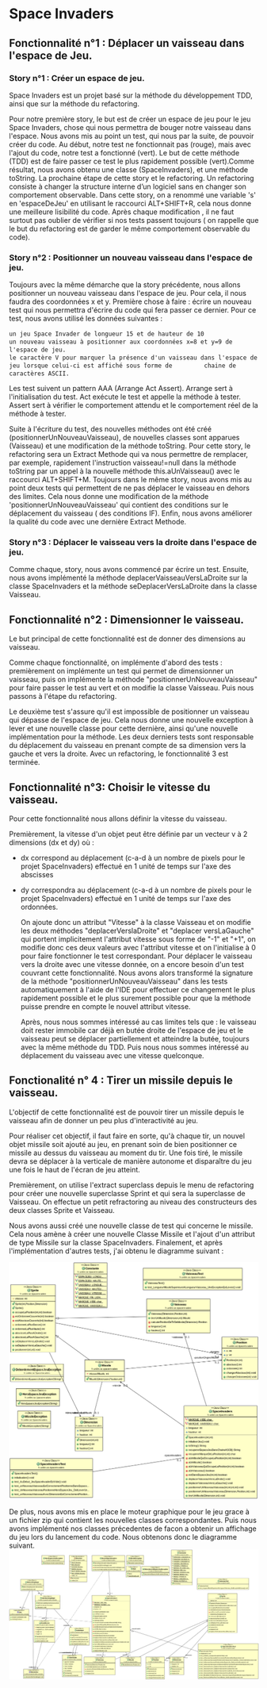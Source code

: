 # Space Invaders

## Fonctionnalité n°1 : Déplacer un vaisseau dans l'espace de Jeu.
### Story n°1 : Créer un espace de jeu.

   Space Invaders est un projet basé sur la méthode du développement TDD, ainsi que sur la méthode du refactoring.

   Pour notre première story, le but est de créer un espace de jeu pour le jeu Space Invaders, chose qui nous permettra de bouger notre vaisseau dans l'espace. Nous avons mis au point un test, qui nous  par la suite, de pouvoir créer du code. Au début, notre test ne fonctionnait pas (rouge), mais avec l'ajout du code, notre test a fonctionné (vert). Le but de cette méthode (TDD) est de faire passer ce test le plus rapidement possible (vert).Comme résultat, nous avons obtenu une classe (SpaceInvaders), et une méthode toString. La prochaine étape de cette story et le refactoring. Un refactoring consiste à changer la structure interne d’un logiciel sans en changer son comportement observable. Dans cette story, on a renommé une variable 's' en 'espaceDeJeu' en utilisant le raccourci ALT+SHIFT+R, cela nous donne une meilleure lisibilité du code. Après chaque modification , il ne faut surtout pas oublier de vérifier si nos tests passent toujours ( on rappelle que le but du refactoring est de garder le même comportement observable du code).



### Story n°2 : Positionner un nouveau vaisseau dans l'espace de jeu.

   Toujours avec la même démarche que la story précédente, nous allons positionner un nouveau vaisseau dans l'espace de jeu. Pour cela, il nous faudra des coordonnées x et y. Première chose à faire : écrire un nouveau test qui nous permettra d'écrire du code qui fera passer ce dernier. Pour ce test, nous avons utilisé les données suivantes : 

    un jeu Space Invader de longueur 15 et de hauteur de 10
    un nouveau vaisseau à positionner aux coordonnées x=8 et y=9 de l'espace de jeu.
    le caractère V pour marquer la présence d'un vaisseau dans l'espace de jeu lorsque celui-ci est affiché sous forme de         chaine de caractères ASCII.
    
  Les test suivent un pattern AAA (Arrange Act Assert). Arrange sert à l'initialisation du test. Act exécute le test et appelle la méthode à tester. Assert sert à vérifier le comportement attendu et le comportement réel de la méthode à tester.

   Suite à l'écriture du test, des nouvelles méthodes ont été créé (positionnerUnNouveauVaisseau), de nouvelles classes sont apparues (Vaisseau) et une modification de la méthode toString. Pour cette story, le refactoring sera un Extract Methode qui  va nous permettre de remplacer, par exemple, rapidement l'instruction vaisseau!=null dans la méthode toString par un appel à la nouvelle méthode this.aUnVaisseau() avec le raccourci ALT+SHIFT+M. Toujours dans le même story, nous avons mis au point deux tests qui permettent de ne pas déplacer le vaisseau en dehors des limites. Cela nous donne une modification de la méthode 'positionnerUnNouveauVaisseau' qui contient des conditions sur le déplacement du vaisseau ( des conditions IF). Enfin, nous avons améliorer la qualité du code avec une dernière Extract Methode.

### Story n°3 : Déplacer le vaisseau vers la droite dans l'espace de jeu.


Comme chaque, story, nous avons commencé par écrire un test. Ensuite, nous avons implémenté la méthode deplacerVaisseauVersLaDroite sur la classe SpaceInvaders et la méthode seDeplacerVersLaDroite dans la classe Vaisseau.


## Fonctionnalité n°2 : Dimensionner le vaisseau.

   Le but principal de cette fonctionnalité est de donner des dimensions au vaisseau.

   Comme chaque fonctionnalité, on implémente d'abord des tests : premièrement on implémente un test qui permet de dimensionner un vaisseau, puis on implémente la méthode "positionnerUnNouveauVaisseau" pour faire passer le test au vert et on modifie la classe Vaisseau. Puis nous passons à l'étape du refactoring.

   Le deuxième test s'assure qu'il est impossible de positionner un vaisseau qui dépasse de l'espace de jeu. Cela nous donne une nouvelle exception à lever et une nouvelle classe pour cette dernière, ainsi qu'une nouvelle implémentation pour la méthode. Les deux derniers tests sont responsable du déplacement du vaisseau en prenant compte de sa dimension  vers la gauche et vers la droite. Avec un refactoring, le fonctionnalité 3 est terminée.


## Fonctionnalité n°3: Choisir le vitesse du vaisseau.

   Pour cette fonctionnalité nous allons définir la vitesse du vaisseau.

   Premièrement, la vitesse d'un objet peut être définie par un vecteur v à 2 dimensions (dx et dy) où :

* dx correspond au déplacement (c-a-d à un nombre de pixels pour le projet SpaceInvaders) effectué en 1 unité de temps sur l'axe des abscisses
* dy correspondra au déplacement (c-a-d à un nombre de pixels pour le projet SpaceInvaders) effectué en 1 unité de temps sur l'axe des ordonnées.
 
    On ajoute donc un attribut "Vitesse" à la classe Vaisseau et on modifie les deux méthodes "deplacerVerslaDroite" et "deplacer versLaGauche" qui portent implicitement l'attribut vitesse sous forme de "-1" et "+1", on modifie donc ces deux valeurs avec l'attribut vitesse et on l'initialise à 0 pour faire fonctionner le test correspondant.
    Pour déplacer le vaisseau vers la droite avec une vitesse donnée, on a encore besoin d'un test couvrant cette fonctionnalité. Nous avons alors transformé la signature de la méthode "positionnerUnNouveauVaisseau" dans les tests automatiquement à l'aide de l'IDE pour effectuer ce changement le plus rapidement possible et le plus surement possible pour que la méthode puisse prendre en compte le nouvel attribut vitesse.

    Après, nous nous sommes intéressé au cas limites tels que : le vaisseau doit rester immobile car déjà en butée droite de l'espace de jeu et le vaisseau peut se déplacer partiellement et atteindre la butée, toujours avec la même méthode du TDD. Puis nous nous sommes intéressé au déplacement du vaisseau avec une vitesse quelconque.

## Fonctionalité n° 4 : Tirer un missile depuis le vaisseau.


   L'objectif de cette fonctionnalité est de pouvoir tirer un missile depuis le vaisseau afin de donner un peu plus d'interactivité au jeu.

   Pour réaliser cet objectif, il faut faire en sorte, qu'à chaque tir, un nouvel objet missile soit ajouté au jeu, en prenant soin de bien positionner ce missile au dessus du vaisseau au moment du tir. Une fois tiré, le missile devra se déplacer à la verticale de manière autonome et disparaître du jeu une fois le haut de l'écran de jeu atteint.

   Premièrement, on utilise l'extract superclass depuis le menu de refactoring pour créer une nouvelle superclasse Sprint et qui sera la superclasse de Vaisseau. On effectue un petit refractoring au niveau des constructeurs des deux classes Sprite et Vaisseau.

   Nous avons aussi créé une nouvelle classe de test qui concerne le missile. Cela nous amène à créer une nouvelle Classe Missile et l'ajout d'un attribut de type Missile sur la classe SpaceInvaders.
   Finalement, et après l'implémentation d'autres tests, j'ai obtenu le diagramme suivant :

![Diagramme de Classes](https://raw.githubusercontent.com/ManalSt/SpaceInvaders/master/object.png)

De plus, nous avons mis en place le moteur graphique pour le jeu grace à un fichier zip qui contient les nouvelles classes correspondantes. Puis nous avons implémenté nos classes précedentes de facon a obtenir un affichage du jeu lors du lancement du code. Nous obtenons donc le diagramme suivant.
![Diagramme de Classes après ajout du moteur graphique](https://raw.githubusercontent.com/ManalSt/SpaceInvaders/master/final.png)


